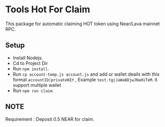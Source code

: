 # Tools Hot For Claim

This package for automatic claiming HOT token using Near/Lava mainnet RPC.

## Setup
- Install Nodejs.
- Cd to Project Dir
- Run ```npm install```.
- Run ```cp account-temp.js account.js``` and add ur wallet deails with this format ```accountID|privateKEY``` , Example ```test.tg|JaWa8DjwJNaHiTeM```. it support multiple wallet
- Run ```npm run claim```.

## NOTE
Requirement :
Deposit 0.5 NEAR for claim.



